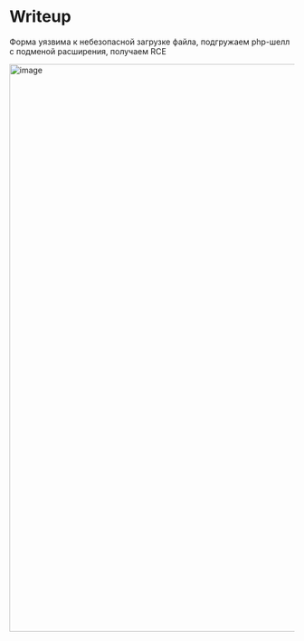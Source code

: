 # Writeup

Форма уязвима к небезопасной загрузке файла, подгружаем php-шелл с подменой расширения, получаем RCE

<img width="1003" alt="image" src="https://github.com/user-attachments/assets/cfd99fd4-ca62-4063-afbd-ab1982653d73" />

